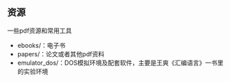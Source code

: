 ## 资源

一些pdf资源和常用工具

* ebooks/：电子书
* papers/：论文或者其他pdf资料
* emulator_dos/：DOS模拟环境及配套软件，主要是王爽《汇编语言》一书里的实验环境
